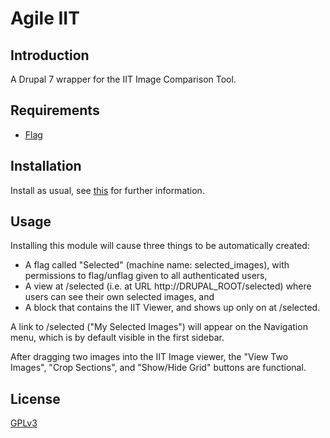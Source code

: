 # Agile IIT
## Introduction

A Drupal 7 wrapper for the IIT Image Comparison Tool.

## Requirements

* [Flag](https://www.drupal.org/project/flag)


## Installation

Install as usual, see [this](https://drupal.org/documentation/install/modules-themes/modules-7) for further information.

## Usage

Installing this module will cause three things to be automatically created:

* A flag called "Selected" (machine name: selected_images), with permissions to flag/unflag given to all authenticated users,
* A view at /selected (i.e. at URL http://DRUPAL_ROOT/selected) where users can see their own selected images, and
* A block that contains the IIT Viewer, and shows up only on at /selected. 

A link to /selected ("My Selected Images") will appear on the Navigation menu, which is by default visible in the first sidebar. 

After dragging two images into the IIT Image viewer, the "View Two Images", "Crop Sections", and "Show/Hide Grid" buttons are functional. 

## License

[GPLv3](http://www.gnu.org/licenses/gpl-3.0.txt)
